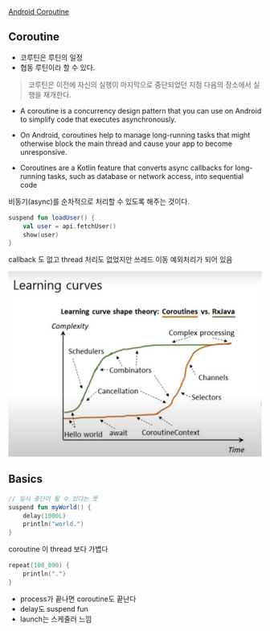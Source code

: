[Android Coroutine](https://developer.android.com/kotlin/first)

## Coroutine

- 코루틴은 루틴의 일정
- 협동 루틴이라 할 수 있다.

> 코루틴은 이전에 자신의 실행이 마지막으로 중단되었던 지점 다음의 장소에서 실행을 재개한다.

- A coroutine is a concurrency design pattern that you can use on Android to simplify code that executes asynchronously.
- On Android, coroutines help to manage long-running tasks that might otherwise block the main thread and cause your app
  to become unresponsive.

- Coroutines are a Kotlin feature that converts async callbacks for long-running tasks, such as database or network
  access, into sequential code

비동기(async)를 순차적으로 처리할 수 있도록 해주는 것이다.

```kotlin
suspend fun loadUser() {
    val user = api.fetchUser()
    show(user)
}
```

callback 도 없고 thread 처리도 없었지만 쓰레드 이동 예외처리가 되어 있음

![img](../image/coroutine-learning-curves.png)

## Basics

```kotlin
// 일시 중단이 될 수 있다는 뜻
suspend fun myWorld() {
    delay(1000L)
    println("world.")
}
```

coroutine 이 thread 보다 가볍다

```kotlin
repeat(100_000) {
    println(".")
}
```

- process가 끝나면 coroutine도 끝난다
- delay도 suspend fun
- launch는 스케줄러 느낌




